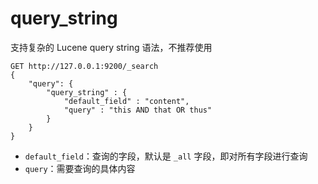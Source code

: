 # query_string

支持复杂的 Lucene query string 语法，不推荐使用

```http
GET http://127.0.0.1:9200/_search
{
    "query": {
        "query_string" : {
            "default_field" : "content",
            "query" : "this AND that OR thus"
        }
    }
}
```

- `default_field`：查询的字段，默认是 `_all` 字段，即对所有字段进行查询
- `query`：需要查询的具体内容

